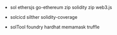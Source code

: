 - sol
ethersjs
go-ethereum zip
solidity zip
web3.js

- solcicd
silther
solidity-coverage

- solTool
foundry
hardhat
memamask
truffle
